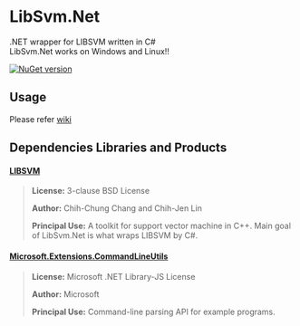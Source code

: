 # LibSvm.Net
 
.NET wrapper for LIBSVM written in C#  
LibSvm.Net works on Windows and Linux!!

[![NuGet version](https://badge.fury.io/nu/LibSvmDotNet.svg)](https://badge.fury.io/nu/LibSvmDotNet)

## Usage

Please refer [wiki](https://github.com/takuya-takeuchi/LibSvmDotNet/wiki)

## Dependencies Libraries and Products

#### [LIBSVM](https://github.com/cjlin1/libsvm)

> **License:** 3-clause BSD License
>
> **Author:** Chih-Chung Chang and Chih-Jen Lin
> 
> **Principal Use:** A toolkit for support vector machine in C++. Main goal of LibSvm.Net is what wraps LIBSVM by C#.

#### [Microsoft.Extensions.CommandLineUtils](https://www.nuget.org/packages/Microsoft.Extensions.CommandLineUtils/)

> **License:** Microsoft .NET Library-JS License
>
> **Author:** Microsoft
> 
> **Principal Use:** Command-line parsing API for example programs.